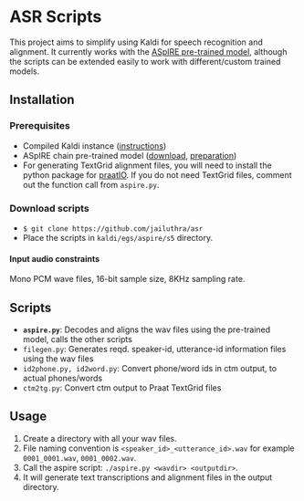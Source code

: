 # ASR Scripts

This project aims to simplify using Kaldi for speech recognition and alignment.
It currently works with the [ASpIRE pre-trained model](http://kaldi-asr.org/models.html), although the scripts can be extended easily to work with different/custom trained models.

## Installation

### Prerequisites

* Compiled Kaldi instance ([instructions](https://github.com/kaldi-asr/kaldi/blob/master/INSTALL))
* ASpIRE chain pre-trained model ([download](http://kaldi-asr.org/models.html), [preparation](https://chrisearch.wordpress.com/2017/03/11/speech-recognition-using-kaldi-extending-and-using-the-aspire-model/))
* For generating TextGrid alignment files, you will need to install the python package for [praatIO](https://github.com/timmahrt/praatIO).
If you do not need TextGrid files, comment out the function call from `aspire.py`.

### Download scripts

* `$ git clone https://github.com/jailuthra/asr`
* Place the scripts in `kaldi/egs/aspire/s5` directory.

#### Input audio constraints
Mono PCM wave files, 16-bit sample size, 8KHz sampling rate.

## Scripts

* **`aspire.py`**: Decodes and aligns the wav files using the pre-trained model, calls the other scripts
* `filegen.py`: Generates reqd. speaker-id, utterance-id information files using the wav files
* `id2phone.py, id2word.py`: Convert phone/word ids in ctm output, to actual phones/words
* `ctm2tg.py`: Convert ctm output to Praat TextGrid files

## Usage

1. Create a directory with all your wav files.
2. File naming convention is `<speaker_id>_<utterance_id>.wav` for example `0001_0001.wav`, `0001_0002.wav`.
3. Call the aspire script: `./aspire.py <wavdir> <outputdir>`.
4. It will generate text transcriptions and alignment files in the output directory.
